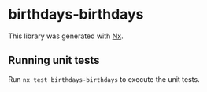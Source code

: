 # birthdays-birthdays

This library was generated with [Nx](https://nx.dev).

## Running unit tests

Run `nx test birthdays-birthdays` to execute the unit tests.
